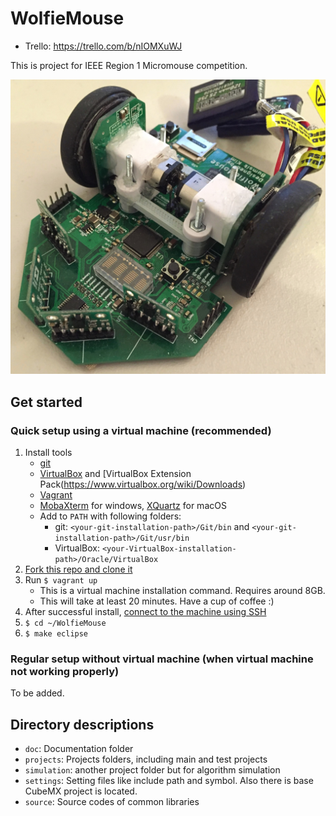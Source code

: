# WolfieMouse

* Trello: <https://trello.com/b/nIOMXuWJ>

This is project for IEEE Region 1 Micromouse competition.

![micromouse](doc/images/micromouse_old.jpg)

## Get started

### Quick setup using a virtual machine (recommended)

1. Install tools
    * [git](https://git-scm.com/downloads)
    * [VirtualBox](https://www.virtualbox.org/wiki/Downloads) and [VirtualBox Extension Pack(https://www.virtualbox.org/wiki/Downloads)
    * [Vagrant](https://www.vagrantup.com/)
    * [MobaXterm](http://mobaxterm.mobatek.net/) for windows, [XQuartz](https://www.xquartz.org/) for macOS
    * Add to `PATH` with following folders:
        * git: `<your-git-installation-path>/Git/bin` and `<your-git-installation-path>/Git/usr/bin`
        * VirtualBox: `<your-VirtualBox-installation-path>/Oracle/VirtualBox`
2. [Fork this repo and clone it](doc/Github_HOWTO.md#Set_up_your_repository)
3. Run `$ vagrant up`
    * This is a virtual machine installation command. Requires around 8GB.
    * This will take at least 20 minutes. Have a cup of coffee :)
4. After successful install, [connect to the machine using SSH](doc/SSH_HOWTO.md)
5. `$ cd ~/WolfieMouse`
6. `$ make eclipse`

### Regular setup without virtual machine (when virtual machine not working properly)

To be added.

## Directory descriptions

* `doc`: Documentation folder
* `projects`: Projects folders, including main and test projects
* `simulation`: another project folder but for algorithm simulation
* `settings`: Setting files like include path and symbol. Also there is base CubeMX project is located.
* `source`: Source codes of common libraries

